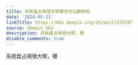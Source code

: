 ```yaml
---
title: 系统盘占用很大啊哪些可以删除呢
date: '2024-05-21'
linkTitle: https://bbs.deepin.org/zh/post/272747
source: deepin_bbs
description: 系统盘占用很大啊，哪
disable_comments: true
---
```

系统盘占用很大啊，哪
